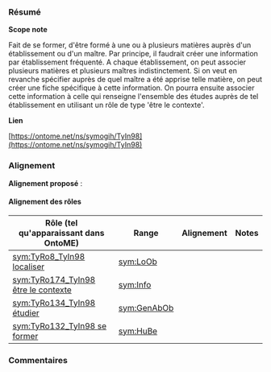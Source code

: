 ### Résumé

**Scope note**

Fait de se former, d'être formé à une ou à plusieurs matières auprès d'un établissement ou d'un maître. Par principe, il faudrait créer une information par établissement fréquenté. A chaque établissement, on peut associer plusieurs matières et plusieurs maîtres indistinctement.	Si on veut en revanche spécifier auprès de quel maître a été apprise telle matière, on peut créer une fiche spécifique à cette information. On pourra ensuite associer cette information à celle qui renseigne l'ensemble des études auprès de tel établissement en utilisant un rôle de type 'être le contexte'. 

**Lien**

[https://ontome.net/ns/symogih/TyIn98](https://ontome.net/ns/symogih/TyIn98)

### Alignement

**Alignement proposé** :

#### Alignement des rôles

| Rôle (tel qu'apparaissant dans OntoME) | Range | Alignement | Notes |
| ----- | ----- | ----- | ----- |
| [sym:TyRo8_TyIn98 localiser](https://ontome.net/ns/symogih/TyRo8_TyIn98) | [sym:LoOb](https://ontome.net/ns/symogih/LoOb) |   |   |
| [sym:TyRo174_TyIn98 être le contexte](https://ontome.net/ns/symogih/TyRo174_TyIn98) | [sym:Info](https://ontome.net/ns/symogih/Info) |   |   |
| [sym:TyRo134_TyIn98 étudier](https://ontome.net/ns/symogih/TyRo134_TyIn98) | [sym:GenAbOb](https://ontome.net/ns/symogih/GenAbOb) |   |   |
| [sym:TyRo132_TyIn98 se former](https://ontome.net/ns/symogih/TyRo132_TyIn98) | [sym:HuBe](https://ontome.net/ns/symogih/HuBe) |   |   |

### Commentaires